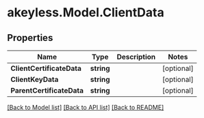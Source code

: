 # akeyless.Model.ClientData

## Properties

Name | Type | Description | Notes
------------ | ------------- | ------------- | -------------
**ClientCertificateData** | **string** |  | [optional] 
**ClientKeyData** | **string** |  | [optional] 
**ParentCertificateData** | **string** |  | [optional] 

[[Back to Model list]](../README.md#documentation-for-models) [[Back to API list]](../README.md#documentation-for-api-endpoints) [[Back to README]](../README.md)

